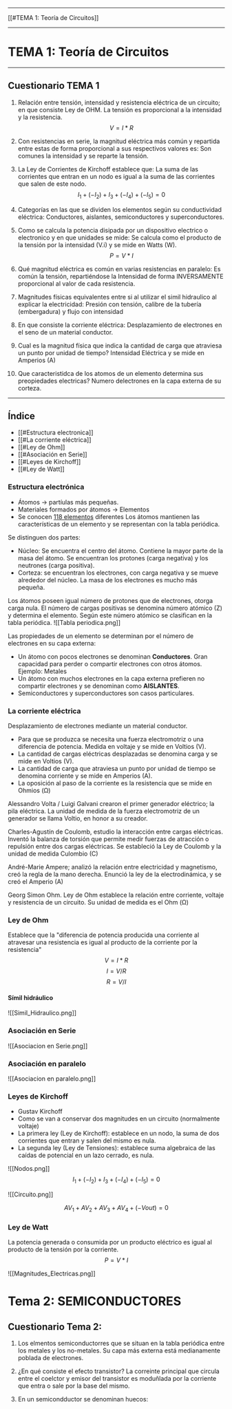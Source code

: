 ----
[[#TEMA 1: Teoría de Circuitos]]
*** 

# TEMA 1: Teoría de Circuitos
----
## Cuestionario TEMA 1

1. Relación entre tensión, intensidad y resistencia eléctrica de un circuito; en que consiste
	Ley de OHM. La tensión es proporcional a la intensidad y la resistencia.
	$$
	V = I * R
	$$
2. Con resistencias en serie, la magnitud eléctrica más común y repartida entre estas de forma proporcional a sus respectivos valores es:
	Son comunes la intensidad y se reparte la tensión.

3. La Ley de Corrientes de Kirchoff establece que:
	La suma de las corrientes que entran en un nodo es igual a la suma de las corrientes que salen de este nodo.
	$$
I_1 + (-I_2) + I_3 + (-I_4) + (-I_5) = 0
$$
4. Categorías en las que se dividen los elementos según su conductividad eléctrica:
	Conductores, aislantes, semiconductores y superconductores. 

5. Como se calcula la potencia disipada por un dispositivo electrico o electronico y en que unidades se mide:
	Se calcula como el producto de la tensión por la intensidad (V.i) y se mide en Watts (W).
	$$ P = V*I$$
6. Qué magnitud eléctrica es común en varias resistencias en paralelo:
	Es común la tensión, repartiéndose la Intensidad de forma INVERSAMENTE proporcional al valor de cada resistencia. 

7. Magnitudes físicas equivalentes entre si al utilizar el simil hidraulico al explicar la electricidad:
	Presión con tensión, calibre de la tubería (embergadura) y flujo con intensidad

8. En que consiste la corriente eléctrica:
	Desplazamiento de electrones en el seno de un material conductor. 

9. Cual es la magnitud física que indica la cantidad de carga que atraviesa un punto por unidad de tiempo?
	Intensidad Eléctrica y se mide en Amperios (A)

10. Que caracteristidca de los atomos de un elemento determina sus preopiedades electricas?
	Numero delectrones en la capa externa de su corteza.

----

## Índice
* [[#Estructura electronica]]
* [[#La corriente eléctrica]]
* [[#Ley de Ohm]]
* [[#Asociación en Serie]]
* [[#Leyes de Kirchoff]]
* [[#Ley de Watt]]

### Estructura electrónica
* Átomos → partíulas más pequeñas.
* Materiales formados por átomos → Elementos
* Se conocen <u>118 elementos</u> diferentes
Los átomos mantienen las características de un elemento y se representan con la tabla periódica. 

Se distinguen dos partes: 
* Núcleo: Se encuentra el centro del átomo. Contiene la mayor parte de la masa del átomo. Se encuentran los protones (carga negativa) y los neutrones (carga positiva). 
* Corteza: se encuentran los electrones, con carga negativa y se mueve alrededor del núcleo. 
	La masa de los electrones es mucho más pequeña. 

Los átomos poseen igual número de protones que de electrones, otorga carga nula. 
El número de cargas positivas se denomina número atómico (Z) y determina el elemento. 
Según este número atómico se clasifican en la tabla periódica. 
![[Tabla periodica.png]]

Las propiedades de un elemento se determinan por el número de electrones en su capa externa:
* Un átomo con pocos electrones se denominan **Conductores**. Gran capacidad para perder o compartir electrones con otros átomos.
	Ejemplo: Metales
* Un átomo con muchos electrones en la capa externa prefieren no compartir electrones y se denominan como **AISLANTES**.
* Semiconductores y superconductores son casos particulares. 

### La corriente eléctrica
Desplazamiento de electrones mediante un material conductor. 

* Para que se produzca se necesita una fuerza electromotriz o una diferencia de potencia. Medida en voltaje y se mide en Voltios (V).
* La cantidad de cargas eléctricas desplazadas se denomina carga y se mide en Voltios (V).
* La cantidad de carga que atraviesa un punto por unidad de tiempo se denomina corriente y se mide en Amperios (A). 
* La oposición al paso de la corriente es la resistencia que se mide en Ohmios (Ω)

Alessandro Volta / Luigi Galvani crearon el primer generador eléctrico; la pila eléctrica. 
La unidad de medida de la fuerza electromotriz de un generador se llama Voltio, en honor a su creador. 

Charles-Agustín de Coulomb, estudio la interacción entre cargas eléctricas. 
Inventó la balanza de torsión que permite medir fuerzas de atracción o repulsión entre dos cargas eléctricas. Se estableció la Ley de Coulomb y la unidad de medida Culombio (C)

André-Marie Ampere; analizó la relación entre electricidad y magnetismo, creó la regla de la mano derecha. 
Enunció la ley de la electrodinámica, y se creó el Amperio (A)

Georg Simon Ohm. Ley de Ohm establece la relación entre corriente, voltaje y resistencia de un circuito. 
Su unidad de medida es el Ohm (Ω)

### Ley de Ohm
Establece que la "diferencia de potencia producida una corriente al atravesar una resistencia es igual al producto de la corriente por la resistencia"
$$
V = I * R
$$
$$
I = V / R
$$
$$
R = V / I
$$

#### Símil hidráulico

![[Simil_Hidraulico.png]]

### Asociación en Serie

![[Asociacion en Serie.png]]

### Asociación en paralelo

![[Asociacion en paralelo.png]]

### Leyes de Kirchoff
* Gustav Kirchoff
* Como se van a conservar dos magnitudes en un circuito (normalmente voltaje)
* La primera ley (Ley de Kirchoff): establece en un nodo, la suma de dos corrientes que entran y salen del mismo es nula. 
* La segunda ley (Ley de Tensiones): establece suma algebraica de las caídas de potencial en un lazo cerrado, es nula.  

![[Nodos.png]]
$$
I_1 + (-I_2) + I_3 + (-I_4) + (-I_5) = 0
$$

![[Circuito.png]]

$$
AV_1 + AV_2 + AV_3 + AV_4 + (-Vout) = 0
$$

### Ley de Watt

La potencia generada o consumida por un producto eléctrico es igual al producto de la tensión por la corriente. 
$$
P = V * I
$$

![[Magnitudes_Electricas.png]]




# Tema 2: SEMICONDUCTORES

## Cuestionario Tema 2:

1. Los elmentos semiconductorres que se situan en la tabla periódica entre los metales y los no-metales.
	Su capa más externa está medianamente poblada de electrones. 

2. ¿En qué consiste el efecto transistor?
	La correinte principal que circula entre el coelctor y emisor del transistor es moduñlada por la corriente que entra o sale por la base del mismo. 

3. En un semicondductor se denominan huecos:
